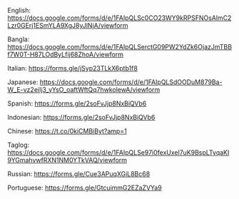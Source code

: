 English: https://docs.google.com/forms/d/e/1FAIpQLSc0CO23WY9kRPSFNOsAlmC2Lzr0GErj1ESmYLA9XgJ8yJlNjA/viewform

Bangla: https://docs.google.com/forms/d/e/1FAIpQLSerctG09PW2YdZk6OjazJmTBBf7W0T-H87LOdByLfij68ZhoA/viewform

Italian: https://forms.gle/jSyp23TLkX6ptb1f8

Japanese: https://docs.google.com/forms/d/e/1FAIpQLSdOODuM879Ba-W_E-vz2eiIj3_yYsO_oaftWftQq7hwkolewA/viewform

Spanish: https://forms.gle/2soFvJjp8NxBiQVb6

Indonesian: https://forms.gle/2soFvJjp8NxBiQVb6

Chinese: https://t.co/0kiCMBiByt?amp=1

Taglog: https://docs.google.com/forms/d/e/1FAIpQLSe97i0fexUxel7uK9BspLTyqaKI9YGmahvwfRXN1NM0YTkVAQ/viewform

Russian: https://forms.gle/Cue3APuqXGiL8Bc68

Portuguese: https://forms.gle/GtcuimmG2EZaZVYa9
